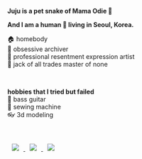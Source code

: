 **Juju is a pet snake of Mama Odie 🐍**

**And I am a human 🧑 living in Seoul, Korea.**  

🏠 homebody  
📓 obsessive archiver  
🤬 professional resentment expression artist  
🎃 jack of all trades master of none  

<br />

**hobbies that I tried but failed**  
🎸 bass guitar  
🧵 sewing machine  
👓 3d modeling  

<br />

<a href="https://velog.io/@jujusnake">
    <img 
        src="https://img.shields.io/badge/-velog-velog?style=flat?labelColor=000000"
        style="height : auto; margin-left : 10px; margin-right : 10px; margin-top : 20px;"/>
</a>

<a href="https://www.instagram.com/peanutbutterfesta/">
    <img
         src="https://img.shields.io/badge/-instagram-E4405F?style=flat?&logoColor=ffffff&logo=instagram&link=https://www.instagram.com/southpole_pbf/" 
         style="height : auto; margin-left : 10px; margin-right : 10px; margin-top : 20px;"/>
</a>

<a href="https://www.linkedin.com/in/namju-yun-604110158/">
    <img
         src="https://img.shields.io/badge/-linkedin-0A66C2?style=flat&logo=LInkedin&link=https://www.linkedin.com/in/namju-yun-604110158/" 
         style="height : auto; margin-left : 10px; margin-right : 10px; margin-top : 20px;"/>
</a>


<!--
**jujusnake/jujusnake** is a ✨ _special_ ✨ repository because its `README.md` (this file) appears on your GitHub profile.

Here are some ideas to get you started:

- 🔭 I’m currently working on ...
- 🌱 I’m currently learning ...
- 👯 I’m looking to collaborate on ...
- 🤔 I’m looking for help with ...
- 💬 Ask me about ...
- 📫 How to reach me: ...
- 😄 Pronouns: ...
- ⚡ Fun fact: ...
-->
